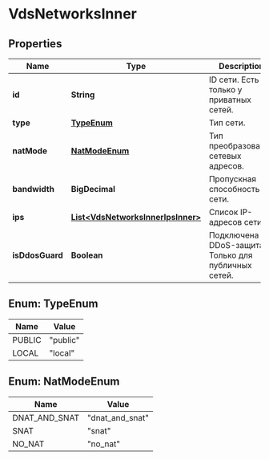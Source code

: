 

# VdsNetworksInner


## Properties

| Name | Type | Description | Notes |
|------------ | ------------- | ------------- | -------------|
|**id** | **String** | ID сети. Есть только у приватных сетей. |  [optional] |
|**type** | [**TypeEnum**](#TypeEnum) | Тип сети. |  |
|**natMode** | [**NatModeEnum**](#NatModeEnum) | Тип преобразования сетевых адресов. |  [optional] |
|**bandwidth** | **BigDecimal** | Пропускная способность сети. |  [optional] |
|**ips** | [**List&lt;VdsNetworksInnerIpsInner&gt;**](VdsNetworksInnerIpsInner.md) | Список IP-адресов сети. |  |
|**isDdosGuard** | **Boolean** | Подключена ли DDoS-защита. Только для публичных сетей. |  [optional] |



## Enum: TypeEnum

| Name | Value |
|---- | -----|
| PUBLIC | &quot;public&quot; |
| LOCAL | &quot;local&quot; |



## Enum: NatModeEnum

| Name | Value |
|---- | -----|
| DNAT_AND_SNAT | &quot;dnat_and_snat&quot; |
| SNAT | &quot;snat&quot; |
| NO_NAT | &quot;no_nat&quot; |



